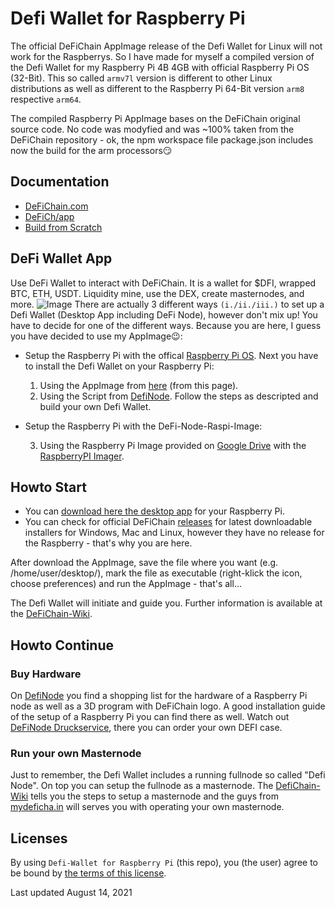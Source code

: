 # Defi Wallet for Raspberry Pi

The official DeFiChain AppImage release of the Defi Wallet for Linux will not work for the Raspberrys. So I have made for myself a compiled version of the Defi Wallet for my Raspberry Pi 4B 4GB with official Raspberry Pi OS (32-Bit). This so called `armv7l` version is different to other Linux distributions as well as different to the Raspberry Pi 64-Bit version `arm8` respective `arm64`. 

The compiled Raspberry Pi AppImage bases on the DeFiChain original source code. No code was modyfied and was ~100% taken from the DeFiChain repository - ok, the npm workspace file package.json includes now the build for the arm processors😏
  

## Documentation

- [DeFiChain.com](https://defichain.com/)
- [DeFiCh/app](https://github.com/DeFiCh/app)
- [Build from Scratch](https://github.com/Martin8617/Defi-Wallet-for-Raspberry-Pi/blob/main/build-app.md)


## DeFi Wallet App

Use DeFi Wallet to interact with DeFiChain. It is a wallet for \$DFI, wrapped BTC, ETH, USDT. Liquidity mine, use the DEX, create masternodes, and more.
![Image](https://defichain.com/img/app/liquidity@2x.png)
There are actually 3 different ways `(i./ii./iii.)` to set up a Defi Wallet (Desktop App including DeFi Node), however don't mix up! You have to decide for one of the different ways. Because you are here, I guess you have decided to use my AppImage😉:
- Setup the Raspberry Pi with the offical [Raspberry Pi OS](https://www.raspberrypi.org/software/). Next you have to install the Defi Wallet on your Raspberry Pi:
  1) Using the AppImage from [here](https://github.com/Martin8617/Defi-Wallet-for-Raspberry-Pi/releases) (from this page). 
  2) Using the Script from [DefiNode](https://github.com/DefiNode/DeFiNode/blob/main/README.md#download-script-and-execution). Follow the steps as descripted and build your own Defi Wallet.
  
- Setup the Raspberry Pi with the DeFi-Node-Raspi-Image:
  
  3) Using the Raspberry Pi Image provided on [Google Drive](https://drive.google.com/drive/folders/1yGWeP8gqt5JNypeeJTZ-0aqh-k04m7Jj?usp=sharing) with the [RaspberryPI Imager](https://www.raspberrypi.org/software/). 


## Howto Start

- You can [download here the desktop app](https://github.com/Martin8617/Defi-Wallet-for-Raspberry-Pi/releases) for your Raspberry Pi.
- You can check for official DeFiChain [releases](https://github.com/DeFiCh/app/releases) for latest downloadable installers for Windows, Mac and Linux, however they have no release for the Raspberry - that's why you are here.

After download the AppImage, save the file where you want (e.g. /home/user/desktop/), mark the file as executable (right-klick the icon, choose preferences) and run the AppImage - that's all...

The Defi Wallet will initiate and guide you. Further information is available at the [DeFiChain-Wiki](https://defichain-wiki.com/wiki/DeFi_Wallet).


## Howto Continue

### Buy Hardware

On [DefiNode](https://github.com/DefiNode/DeFiNode) you find a shopping list for the hardware of a Raspberry Pi node as well as a 3D program with DeFiChain logo. A good installation guide of the setup of a Raspberry Pi you can find there as well. 
Watch out [DeFiNode Druckservice](https://www.gabrielkunzer.com/definode), there you can order your own DEFI case.

### Run your own Masternode

Just to remember, the Defi Wallet includes a running fullnode so called "Defi Node". On top you can setup the fullnode as a masternode.
The [DefiChain-Wiki](https://defichain-wiki.com/wiki/Masternode_installation_extended) tells you the steps to setup a masternode and the guys from [mydeficha.in](https://mydeficha.in) will serves you with operating your own masternode. 


## Licenses

By using `Defi-Wallet for Raspberry Pi` (this repo), you (the user) agree to be bound by [the terms of this license](LICENSE).

Last updated August 14, 2021

